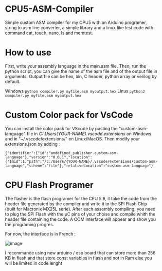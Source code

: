 # CPU5-ASM-Compiler
Simple custom ASM compiler for my CPU5 with an Arduino programer, string to asm line converter, a simple library and a linux like test code with command cat, touch, nano, ls and memtest.

# How to use
First, write your assembly language in the main.asm file.
Then, run the python script, you can give the name of the asm file and of the output file in arguments. Output file can be hex, bin, C header, python array or verilog by default.

Windows
```python compiler.py myfile.asm myoutput.hex```
Linux
```python3 compiler.py myfile.asm myoutput.hex```

# Custom Color pack for VsCode
You can install the color pack for VScode by pasting the "custom-asm-language" file in *C:\Users\{YOUR-NAME}\.vscode\extensions* on Windows and in "~/.vscode/extensions/" on Linux/MacOS.
Then modify your extensions.json by adding : 
```
{"identifier":{"id":"undefined_publisher.custom-asm-language"},"version":"0.0.1","location":{"$mid":1,"path":"/c:/Users/{YOUR-NAME}/.vscode/extensions/custom-asm-language","scheme":"file"},"relativeLocation":"custom-asm-language"}
```
# CPU Flash Programer
The flasher is the flash programer for the CPU 5.9, it take the code from the header file generated by the compiler and write it to the SPI Flash Chip (built for Macronix MX25L serie).
After each assembly compiling, you need to plug the SPI Flash with the µC pins of your choise and compile whith the header file containing the code. A COM interface will appear and show you the programing progres.

For now, the interface is in French : 

![image](https://github.com/user-attachments/assets/63037605-2575-4efe-8891-9243dfc5fdad)

I recommande using new arduino / esp board that can store more than 256 KB in flash and that store const variables in flash and not in Ram else you will be limited in code lenght
